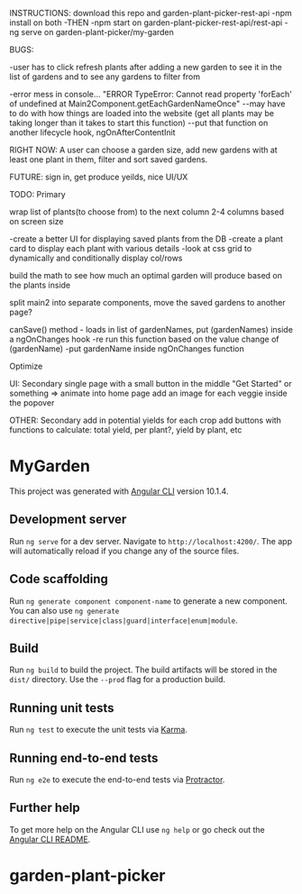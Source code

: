INSTRUCTIONS: download this repo and garden-plant-picker-rest-api
-npm install on both
-THEN
-npm start on garden-plant-picker-rest-api/rest-api
-ng serve on garden-plant-picker/my-garden

BUGS: 

  -user has to click refresh plants after adding a new garden to see it in the list of gardens and to see any gardens to filter from
  
  -error mess in console... "ERROR TypeError: Cannot read property 'forEach' of undefined
    at Main2Component.getEachGardenNameOnce"
    --may have to do with how things are loaded into the website (get all plants may be taking longer than it takes to start this function)
    --put that function on another lifecycle hook, ngOnAfterContentInit
    


RIGHT NOW: A user can choose a garden size, add new gardens with at least one plant in them, filter and sort saved gardens.

FUTURE: sign in, get produce yeilds, nice UI/UX

TODO: Primary

  wrap list of plants(to choose from) to the next column 2-4 columns based on screen size
  
  -create a better UI for displaying saved plants from the DB
    -create a plant card to display each plant with various details
    -look at css grid to dynamically and conditionally display col/rows

  build the math to see how much an optimal garden will produce based on the plants inside
   
  split main2 into separate components, move the saved gardens to another page?
  
  canSave() method - loads in list of gardenNames, put (gardenNames) inside a ngOnChanges hook
    -re run this function based on the value change of (gardenName)
    -put gardenName inside ngOnChanges function
   
   
  Optimize

UI: Secondary
   single page with a small button in the middle "Get Started" or something
   => animate into home page
   add an image for each veggie inside the popover

   
OTHER: Secondary
  add in potential yields for each crop
  add buttons with functions to calculate: total yield, per plant?, yield by plant, etc








# MyGarden

This project was generated with [Angular CLI](https://github.com/angular/angular-cli) version 10.1.4.

## Development server

Run `ng serve` for a dev server. Navigate to `http://localhost:4200/`. The app will automatically reload if you change any of the source files.

## Code scaffolding

Run `ng generate component component-name` to generate a new component. You can also use `ng generate directive|pipe|service|class|guard|interface|enum|module`.

## Build

Run `ng build` to build the project. The build artifacts will be stored in the `dist/` directory. Use the `--prod` flag for a production build.

## Running unit tests

Run `ng test` to execute the unit tests via [Karma](https://karma-runner.github.io).

## Running end-to-end tests

Run `ng e2e` to execute the end-to-end tests via [Protractor](http://www.protractortest.org/).

## Further help

To get more help on the Angular CLI use `ng help` or go check out the [Angular CLI README](https://github.com/angular/angular-cli/blob/master/README.md).
# garden-plant-picker

